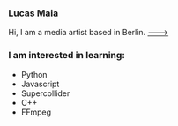 ### Lucas Maia

Hi, I am a media artist based in Berlin. [--->](https://www.solidbackgrounds.com/images/2048x2048/2048x2048-international-klein-blue-solid-color-background.jpg)

### I am interested in learning:

- Python
- Javascript
- Supercollider
- C++
- FFmpeg
